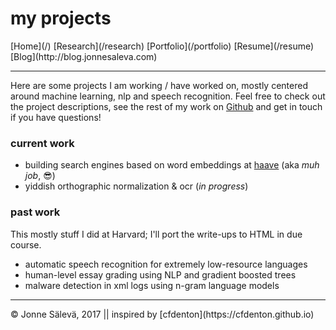 <div id='topheader'>

# my projects

</div>

<thead>

<tr>

  <td>[Home](/)</td>

  <td>[Research](/research)</td>

  <td>[Portfolio](/portfolio)</td>

  <td>[Resume](/resume)</td>

  <td>[Blog](http://blog.jonnesaleva.com)</td>

</tr>

</thead>

---

Here are some projects I am working / have worked on, mostly centered around machine learning, nlp and speech recognition. Feel free to check out the project descriptions, see the rest of my work on [Github](www.github.com/j0ma) and get in touch if you have questions!

### current work

- building search engines based on word embeddings at [haave](https://www.haave.io) (aka *muh job*, 😎)
- yiddish orthographic normalization & ocr (*in progress*)

### past work

This mostly stuff I did at Harvard; I'll port the write-ups to HTML in due course.

- automatic speech recognition for extremely low-resource languages
- human-level essay grading using NLP and gradient boosted trees
- malware detection in xml logs using n-gram language models

---

<tfoot>

<tr>

  <td>© Jonne Sälevä, 2017 || inspired by [cfdenton](https://cfdenton.github.io)</td>

</tr>

</tfoot>
